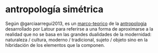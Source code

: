# antropología simétrica

Según @garciaarregui2013, es un [marco-teorico](marco-teorico.md) de la [antropologia](antropologia.md) desarrollado por Latour para referirse a una forma de aproximarse a la realidad que no se basa en las grandes dualidades de la modernidad: naturaleza / cultura, moderno / tradicional, sujeto / objeto sino en la hibridación de los elementos que la componen.
